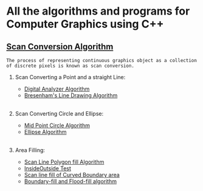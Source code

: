 # All the algorithms and programs for Computer Graphics using C++

## [Scan Conversion Algorithm](https://www.javatpoint.com/computer-graphics-scan-conversion-definition)

```The process of representing continuous graphics object as a collection of discrete pixels is known as scan conversion.```

1. Scan Converting a Point and a straight Line:
   - [Digital Analyzer Algorithm](https://github.com/sthsuyash/C-projects/blob/main/Computer_Graphics/Scan_Conversion_Algorithm/DDA.cpp)
   - [Bresenham's Line Drawing Algorithm](https://github.com/sthsuyash/C-projects/blob/main/Computer_Graphics/Scan_Conversion_Algorithm/Bresenham.cpp)
     <br><br>

2. Scan Converting Circle and Ellipse:
   - [Mid Point Circle Algorithm]() 
   - [Ellipse Algorithm]()
<br><br>

3. Area Filling:
   - [Scan Line Polygon fill Algorithm]()
   - [InsideOutside Test]()
   - [Scan line fill of Curved Boundary area]()
   - [Boundary-fill and Flood-fill algorithm]()
